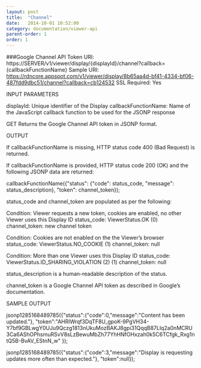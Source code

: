 ```yaml
---
layout: post
title:  "Channel"
date:   2014-10-01 10:52:00
category: documentation/viewer-api
parent-order: 1
order: 1
---
```


###Google Channel API Token
URI: https://SERVER/v1/viewer/display/{displayId}/channel?callback={callbackFunctionName}
Sample URI: https://rdncore.appspot.com/v1/viewer/display/8b65aa4d-bf41-4334-bf06-487fdd9dbc51/channel?callback=cb124532
SSL Required: Yes

INPUT PARAMETERS

displayId: Unique identifier of the Display
callbackFunctionName: Name of the JavaScript callback function to be used for the JSONP response

 

GET
Returns the Google Channel API token in JSONP format.

OUTPUT

If callbackFunctionName is missing, HTTP status code 400 (Bad Request) is returned.

If callbackFunctionName is provided, HTTP status code 200 (OK) and the following JSONP data are returned:

callbackFunctionName({"status": {"code": status_code, "message": status_description}, "token": channel_token});

status_code and channel_token are populated as per the following:

Condition: Viewer requests a new token, cookies are enabled, no other Viewer uses this Display ID
status_code: ViewerStatus.OK (0)
channel_token: new channel token

Condition: Cookies are not enabled on the the Viewer’s browser
status_code: ViewerStatus.NO_COOKIE (1)
channel_token: null

Condition: More than one Viewer uses this Display ID
status_code: ViewerStatus.ID_SHARING_VIOLATION (2) (1)
channel_token: null

status_description is a human-readable description of the status.

channel_token is a Google Channel API token as described in Google’s documentation.

SAMPLE OUTPUT

jsonp1285168489785({"status":{"code":0,"message":"Content has been updated."}, "token":"AHRlWrqf3DqTF8U_gpoK-9PgVH34-Y7bf9GBLwgY0UJu9Qczg1813nUkuMozBAKJ8gpi31QqqB87Llq2a0nMCRU3Ca6AShOPhsmuRSvV8sLzBewuMbZh77YhHNfOHxzah0k5C6TCfgk_Rxg1ntQ5B-BvAV_EStnN_w" });

jsonp1285168489785({"status":{"code":3,"message":"Display is requesting updates more often than expected."}, "token":null});